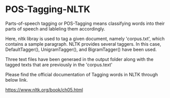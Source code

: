 # POS-Tagging-NLTK

Parts-of-speech tagging or POS-Tagging means classifying words into their parts of speech and lableling them accordingly.

Here, nltk libray is used to tag a given document, namely 'corpus.txt', which contains a sample paragraph.
NLTK provides several taggers. In this case, DefaultTagger(), UnigramTagger(), and BigramTagger() have been used.

Three text files have been generaed in the output folder along with the tagged texts that are previously in the 'corpus.text'

Please find the official documentation of Tagging words in NLTK through below link.

https://www.nltk.org/book/ch05.html
